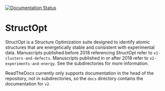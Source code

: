 [![Documentation Status](https://readthedocs.org/projects/structopt/badge/?version=latest)](http://structopt.readthedocs.org/en/latest/)

StructOpt
=========

StructOpt is a Structure Optimization suite designed to identify atomic structures that are energetically stable and consistent with experimental data. Manuscripts published before 2018 referencing StructOpt refer to `v1-clusters-and-defects`. Manuscripts published in or after 2018 refer to `v2-experiments-and-energy`. See the subdirectories for more information.

ReadTheDocs currently only supports documentation in the head of the repository, not in subdirectories, so the `docs` directory contains the documentation for `v2`.
